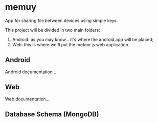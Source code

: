 # memuy
App for sharing file between devices using simple keys.

This project will be divided in two main folders:

1. Android: as you may know... it's where the android app will be placed;
2. Web: this is where we'll put the meteor.js web application.

## Android

Android documentation...

## Web

Web documentation... 

## Database Schema (MongoDB)
